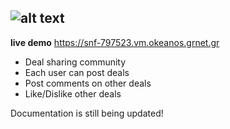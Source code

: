 
![alt text](https://i.imgur.com/L5ysbkC.png "Logo")
---
  **live demo** https://snf-797523.vm.okeanos.grnet.gr 

* Deal sharing community
* Each user can post deals 
* Post comments on other deals
* Like/Dislike other deals

Documentation is still being updated!
